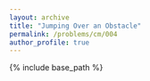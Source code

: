 ```yaml
---
layout: archive
title: "Jumping Over an Obstacle"
permalink: /problems/cm/004
author_profile: true
---
```


{% include base_path %}



